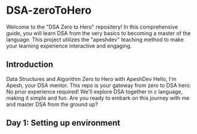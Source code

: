 # DSA-zeroToHero
Welcome to the "DSA Zero to Hero" repositery! In this comprehensive guide, you will learn DSA from the very basics to becoming a master of the language. This project utilizes the "apeshdev" teaching method to make your learning experience interactive and engaging.

## Introduction
Data Structures and Algorithm Zero to Hero with ApeshDev Hello, I'm Apesh, your DSA mentor. This repo is your gateway from zero to DSA hero. No prior experience required! We'll explore DSA together in c language, making it simple and fun. Are you ready to embark on this journey with me and master DSA from the ground up?

## Day 1: Setting up environment
